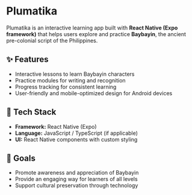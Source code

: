 # Plumatika  

Plumatika is an interactive learning app built with **React Native (Expo framework)** that helps users explore and practice **Baybayin**, the ancient pre-colonial script of the Philippines.  

## ✨ Features  
- Interactive lessons to learn Baybayin characters  
- Practice modules for writing and recognition
- Progress tracking for consistent learning  
- User-friendly and mobile-optimized design for Android devices

## 🚀 Tech Stack  
- **Framework:** React Native (Expo)  
- **Language:** JavaScript / TypeScript (if applicable)  
- **UI:** React Native components with custom styling  

## 🎯 Goals  
- Promote awareness and appreciation of Baybayin  
- Provide an engaging way for learners of all levels  
- Support cultural preservation through technology
